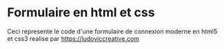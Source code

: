 # Formulaire en html et css

Ceci represente le code d'une formulaire de connexion moderne en html5 et css3 realise par https://ludoviccreative.com
